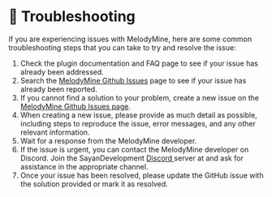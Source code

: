 # 💫 Troubleshooting

If you are experiencing issues with MelodyMine, here are some common troubleshooting steps that you can take to try and resolve the issue:

1. Check the plugin documentation and FAQ page to see if your issue has already been addressed.
2. Search the [MelodyMine Github Issues](https://github.com/Vallerian/MelodyMine/issues) page to see if your issue has already been reported.
3. If you cannot find a solution to your problem, create a new issue on the [MelodyMine Github Issues page](https://github.com/Vallerian/MelodyMine/issues).
4. When creating a new issue, please provide as much detail as possible, including steps to reproduce the issue, error messages, and any other relevant information.
5. Wait for a response from the MelodyMine developer.
6. If the issue is urgent, you can contact the MelodyMine developer on Discord. Join the SayanDevelopment [Discord ](https://discord.gg/CBua8YectX)server at  and ask for assistance in the appropriate channel.
7. Once your issue has been resolved, please update the GitHub issue with the solution provided or mark it as resolved.
